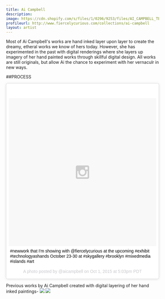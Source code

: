 ```yaml
---
title: Ai Campbell
description: 
image: https://cdn.shopify.com/s/files/1/0296/9253/files/AI_CAMPBELL_TECH_AS_HANDS.jpg?10166786892304849471
profileurl: http://www.fiercelycurious.com/collections/ai-campbell
layout: artist
---
```


Most of Ai Campbell's works are hand inked layer upon layer to create the dreamy, etheral works we know of hers today. However, she has experimented in the past with digital renderings where she layers up imagery of her hand painted works through skillful digital design. All works are still originals, but allow Ai the chance to experiment with her vernaculr in new ways.

##PROCESS

<blockquote class="instagram-media" data-instgrm-captioned data-instgrm-version="5" style=" background:#FFF; border:0; border-radius:3px; box-shadow:0 0 1px 0 rgba(0,0,0,0.5),0 1px 10px 0 rgba(0,0,0,0.15); margin: 1px; max-width:658px; padding:0; width:99.375%; width:-webkit-calc(100% - 2px); width:calc(100% - 2px);"><div style="padding:8px;"> <div style=" background:#F8F8F8; line-height:0; margin-top:40px; padding:50.0% 0; text-align:center; width:100%;"> <div style=" background:url(data:image/png;base64,iVBORw0KGgoAAAANSUhEUgAAACwAAAAsCAMAAAApWqozAAAAGFBMVEUiIiI9PT0eHh4gIB4hIBkcHBwcHBwcHBydr+JQAAAACHRSTlMABA4YHyQsM5jtaMwAAADfSURBVDjL7ZVBEgMhCAQBAf//42xcNbpAqakcM0ftUmFAAIBE81IqBJdS3lS6zs3bIpB9WED3YYXFPmHRfT8sgyrCP1x8uEUxLMzNWElFOYCV6mHWWwMzdPEKHlhLw7NWJqkHc4uIZphavDzA2JPzUDsBZziNae2S6owH8xPmX8G7zzgKEOPUoYHvGz1TBCxMkd3kwNVbU0gKHkx+iZILf77IofhrY1nYFnB/lQPb79drWOyJVa/DAvg9B/rLB4cC+Nqgdz/TvBbBnr6GBReqn/nRmDgaQEej7WhonozjF+Y2I/fZou/qAAAAAElFTkSuQmCC); display:block; height:44px; margin:0 auto -44px; position:relative; top:-22px; width:44px;"></div></div> <p style=" margin:8px 0 0 0; padding:0 4px;"> <a href="https://instagram.com/p/8UHz6QvgL9/" style=" color:#000; font-family:Arial,sans-serif; font-size:14px; font-style:normal; font-weight:normal; line-height:17px; text-decoration:none; word-wrap:break-word;" target="_blank">#newwork that I&#39;m showing with @fiercelycurious at the upcoming #exhibit #technologyashands October 23-30 at #skygallery #brooklyn #mixedmedia #islands #art</a></p> <p style=" color:#c9c8cd; font-family:Arial,sans-serif; font-size:14px; line-height:17px; margin-bottom:0; margin-top:8px; overflow:hidden; padding:8px 0 7px; text-align:center; text-overflow:ellipsis; white-space:nowrap;">A photo posted by @aicampbell on <time style=" font-family:Arial,sans-serif; font-size:14px; line-height:17px;" datetime="2015-10-02T00:03:44+00:00">Oct 1, 2015 at 5:03pm PDT</time></p></div></blockquote>
<script async defer src="//platform.instagram.com/en_US/embeds.js"></script>

Previous works by Ai Campbell created with digital layering of her hand inked paintings-
![](https://cdn.shopify.com/s/files/1/0296/9253/files/whitedeer_2.jpg?7041926861277261659)
![](https://cdn.shopify.com/s/files/1/0296/9253/files/iguana_2.jpg?7041926861277261659)
